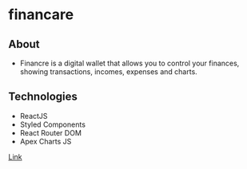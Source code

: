 # financare

## About
- Financre is a digital wallet that allows you to control your finances, showing transactions, incomes, expenses and charts.

## Technologies
- ReactJS
- Styled Components
- React Router DOM
- Apex Charts JS

[Link](https://vitorlinsbinski.github.io/financare/)
